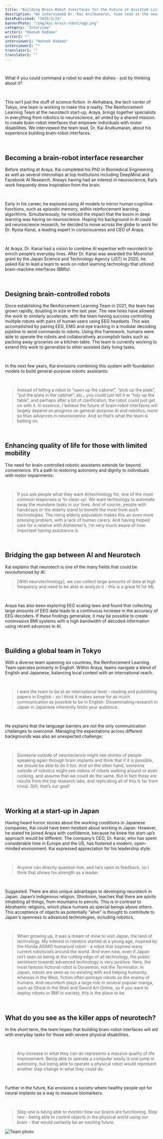 ```yaml
---
title: "Building Brain-Robot Interfaces for the Future of Assisted Living | Kai Arulkumaran"
description: "We interviewed Dr. Kai Arulkumaran, team lead at the neurotech start-up Araya, about their work developing brain-robot interfaces to empower individuals with motor disabilities. His team is pioneering technology that could one day allow people to control robots with their thoughts, revolutionizing everyday tasks for ALS patients."
datePublished: "2025/3/23"
bannerPhoto: "/img/kai-brain-robot/ogp.png"
category: "Interview"
writer1: "Hannah Kodama"
writer2: ""
interviewer1: "Hannah Kodama"
interviewer2: ""
translator1: ""
translator2: ""
---
```


&nbsp;

What if you could command a robot to wash the dishes - just by thinking about it?

&nbsp;

This isn’t just the stuff of science fiction. In Akihabara, the tech center of Tokyo, one team is working to make this a reality. The Reinforcement Learning Team at the neurotech start-up, Araya, brings together specialists in everything from robotics to neuroscience, all united by a shared mission: to create brain-robot interfaces that empower individuals with motor disabilities. We interviewed the team lead, Dr. Kai Arulkumaran, about his experience building brain-robot interfaces.

&nbsp;

## Becoming a brain-robot interface researcher

Before starting at Araya, Kai completed his PhD in Biomedical Engineering as well as several internships at top institutions including DeepMind and Facebook AI Research.
Always having had an interest in neuroscience, Kai’s work frequently drew inspiration from the brain.

&nbsp;

Early in his career, he explored using AI models to mirror human cognitive functions, such as episodic memory, within reinforcement learning algorithms. Simultaneously, he noticed the impact that the boom in deep learning was having on neuroscience. Hoping his background in AI could aid neuroscience research, he decided to move across the globe to work for Dr. Ryota Kanai, a leading expert in consciousness and CEO of Araya.

&nbsp;

At Araya, Dr. Kanai had a vision to combine AI expertise with neurotech to enrich people’s everyday lives. After Dr. Kanai was awarded the Moonshot grant by the Japan Science and Technology Agency (JST) in 2020, he asked Kai to lead a team to work on robot learning technology that utilized brain-machine interfaces (BMIs).

&nbsp;

## Designing brain-controlled robots

Since establishing the Reinforcement Learning Team in 2021, the team has grown rapidly, doubling in size in the last year. The new hires have allowed the work to similarly accelerate, with the team having success controlling multiple robots with pairs of human users using EEG headsets. This was accomplished by pairing EEG, EMG and eye tracking in a modular decoding pipeline to send commands to robots. Using this framework, humans were able to operate the robots and collaboratively accomplish tasks such as packing away groceries on a kitchen table. The team is currently working to extend this work to generalize to other assisted daily living tasks.

&nbsp;

In the next few years, Kai envisions combining this system with foundation models to build general-purpose robotic assistants:

&nbsp;

> Instead of telling a robot to “open up the cabinet”, “pick up the plate”, “put the plate in the cabinet”, etc., you could just tell it to “tidy up the table”, and perhaps after a bit of clarification, the robot could just get on with it. In essence, I believe the future of brain-robot interfaces will largely depend on progress on general-purpose AI and robotics, more so than advances in neuroscience. And so that’s what the team is betting on.

&nbsp;

## Enhancing quality of life for those with limited mobility

The need for brain-controlled robotic assistants extends far beyond convenience. It’s a path to restoring autonomy and dignity to individuals with motor impairments:

&nbsp;

> If you ask people what they want AI/technology for, one of the most common responses is ‘to clean up’. We want technology to automate away the mundane tasks in our lives. And of course, people with handicaps or the elderly stand to benefit the most from such technologies. The rising elderly population makes this an even more pressing problem, with a lack of human carers. And having helped care for a relative with Alzheimer’s, I’m very much aware of how important having assistance is.

&nbsp;

## Bridging the gap between AI and Neurotech

Kai explains that neurotech is one of the many fields that could be revolutionized by AI:

> [With neurotechnology], we can collect large amounts of data at high frequency and need to be able to analyze it - this is a great fit for ML

&nbsp;

Araya has also been exploring EEG scaling laws and found that collecting large amounts of EEG data leads to a continuous increase in the accuracy of EEG decoders. If these findings generalize, it may be possible to create noninvasive BMI systems with a high bandwidth of decoded information using recent advances in AI.

&nbsp;

## Building a global team in Tokyo

With a diverse team spanning six countries, the Reinforcement Learning Team operates primarily in English. Within Araya, teams navigate a blend of English and Japanese, balancing local context with an international reach.

&nbsp;

> I want the team to be at an international level - reading and publishing papers in English - so I think it makes sense for as much communication as possible to be in English. Disseminating research in Japan in Japanese inherently limits your audience.

&nbsp;

He explains that the language barriers are not the only communication challenges to overcome. Managing the expectations across different backgrounds was also an unexpected challenge:

&nbsp;

> Someone outside of neuroscience might see stories of people speaking again through brain implants and think that if it is possible, we should be able to do it too. And on the other hand, someone outside of robotics might see videos of robots walking around or even cooking, and assume that we could do the same. But in fact these are results from the top research labs, and replicating all of this is far from trivial. Still, that’s our goal!

&nbsp;

## Working at a start-up in Japan

Having heard horror stories about the working conditions in Japanese companies, Kai could have been hesitant about working in Japan. However, he stated he joined Araya with confidence, because he knew the start-up’s approach would be different. The company’s CEO, Dr. Kanai, who has spent considerable time in Europe and the US, has fostered a modern, open-minded environment. Kai expressed appreciation for his leadership style:

&nbsp;

> Anyone can directly question him, and he’s open to feedback, so I think that shows his strength as a leader.

&nbsp;

Suggested: There are also unique advantages to developing neurotech in Japan. Japan’s indigenous religion, Shintoism, teaches that there are spirits inhabiting all things, from mountains to pencils. This is in contrast to Abrahamic religions, which place humans as special beings above others. This acceptance of objects as potentially "alive" is thought to contribute to Japan's openness to advanced technologies, including robotics.

&nbsp;

> When growing up, it was a dream of mine to visit Japan, the land of technology. My interest in robotics started at a young age, inspired by the Honda ASIMO humanoid robot - a robot that inspired many current roboticists around the world. And even now, even if Japan isn’t seen as being at the cutting edge of all technology, the public sentiment towards advanced technology is very positive. Here, the most famous fictional robot is Doraemon, not the Terminator. In Japan, robots are seen as co-existing with and helping humanity, whereas in the West, fiction often portrays robots as the enemy of humans. And neurotech plays a large role in several popular manga, such as Ghost in the Shell and Sword Art Online, so if you want to deploy robots or BMI in society, this is the place to be.

&nbsp;

## What do you see as the killer apps of neurotech?

In the short term, the team hopes that building brain-robot interfaces will aid with everyday tasks for those with severe physical disabilities.

&nbsp;

> Any increase in what they can do represents a massive quality of life improvement. Being able to operate a computer easily is one jump in autonomy, but being able to operate a physical robot would represent another step change in what they could do.

&nbsp;

Further in the future, Kai envisions a society where healthy people opt for neural implants as a way to measure biomarkers.

&nbsp;

> Step one is being able to monitor how our brains are functioning. Step two - being able to control objects in the physical world using our brain - that would certainly be an exciting future.

![Team photo](https://neurotechjp.com/img/kai-brain-robot/team-photo.png)
